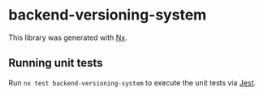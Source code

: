 # backend-versioning-system

This library was generated with [Nx](https://nx.dev).

## Running unit tests

Run `nx test backend-versioning-system` to execute the unit tests via [Jest](https://jestjs.io).
